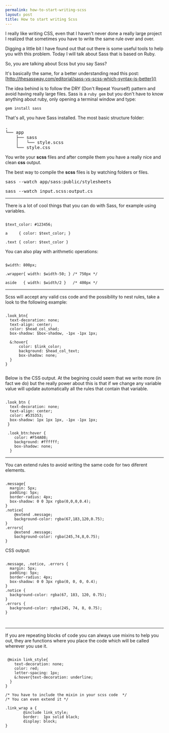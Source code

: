 ```yaml
---
permalink: how-to-start-writing-scss
layout: post
title: How to start writing Scss
---
```


I really like writing CSS, even that I haven't never done a really large project I realized that sometimes you have to write the same rule over and over.

Digging a little bit I have found out that out there is some useful tools to help you with this problem. Today I will talk about Sass that is based on Ruby.

<!-- more -->

So, you are talking about Scss but you say Sass?

It's basically the same, for a better understanding read this post: [http://thesassway.com/editorial/sass-vs-scss-which-syntax-is-better]()

The idea behind is to follow the DRY (Don't Repeat Yourself) pattern and avoid having really large files. Sass is a ``ruby gem`` but you don't have to know anything about ruby, only opening a terminal window and type:

``gem install sass``

That's all, you have Sass installed. The most basic structure folder:

<pre>
.
└── app
    ├── sass
    │   └── style.scss
    └── style.css
</pre>

You write your **scss** files and after compile them you have a really nice and clean **css** output.

The best way to compile the **scss** files is by watching folders or files.

<pre>
sass --watch app/sass:public/stylesheets
</pre> 

<pre>
sass --watch input.scss:output.cs
</pre>

---

There is a lot of cool things that you can do with Sass, for example using variables. 

<pre><code>
$text_color: #123456;
    
a     { color: $text_color; }
    
.text { color: $text_color }
</code></pre>

You can also play with arithmetic operations:

<pre><code>
$width: 800px;
    
.wrapper{ width: $width-50; } /* 750px */
    
aside   { width: $width/2 }   /* 400px */
</code></pre>

---

Scss will accept any valid css code and the possibility to nest rules, take a look to the following example:

<pre><code class="css">
.look_btn{
  text-decoration: none;
  text-align: center;
  color: $head_col_shad;
  box-shadow: $box-shadow, -1px -1px 1px;
      
  &:hover{
      color: $link_color;
      background: $head_col_text;
      box-shadow: none;
  }
}

</code></pre>

Below is the CSS output. At the begining could seem that we write more (in fact we do) but the really power about this is that if we change any variable value will update automatically all the rules that contain that variable.

<pre><code>
.look_btn {
  text-decoration: none;
  text-align: center;
  color: #535353;
  box-shadow: 1px 1px 1px, -1px -1px 1px; 
 }
 
 .look_btn:hover {
    color: #F54A08;
    background: #ffffff;
    box-shadow: none; 
  }
</code></pre>

---

You can extend rules to avoid writing the same code for two diferent elements.

<pre><code class="css">
.message{
  margin: 5px;
  padding: 5px;
  border-radius: 4px;
  box-shadow: 0 0 3px rgba(0,0,0,0.4);
}
.notice{
	@extend .message;
	background-color: rgba(67,183,120,0.75);
}
.errors{
	@extend .message;
	background-color: rgba(245,74,8,0.75);
}
</code></pre>

CSS output:

<pre><code>
.message, .notice, .errors {
  margin: 5px;
  padding: 5px;
  border-radius: 4px;
  box-shadow: 0 0 3px rgba(0, 0, 0, 0.4);
}
.notice {
  background-color: rgba(67, 183, 120, 0.75); 
}
.errors {
  background-color: rgba(245, 74, 8, 0.75); 
}
  
 </code></pre>
 
 ---
 
 If you are repeating blocks of code you can always use mixins to help you out, they are functions where you place the code which will be called wherever you use it.
 
 <pre><code class="css">
 @mixin link_style{
	text-decoration: none;
	color: red;
	letter-spacing: 1px;
	&:hover{text-decoration: underline;
  }
}

/* You have to include the mixin in your scss code  */
/* You can even extend it */

.link_wrap a { 
    	@include link_style; 
        border:  1px solid black;
        display: block;
}
</code></pre>
 
